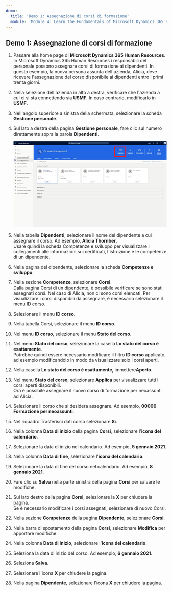 ```yaml
---
demo:
  title: 'Demo 1: Assegnazione di corsi di formazione'
  module: 'Module 4: Learn the Fundamentals of Microsoft Dynamics 365 Human Resources'
---
```


## Demo 1: Assegnazione di corsi di formazione

1. Passare alla home page di **Microsoft Dynamics 365 Human Resources**.  
    In Microsoft Dynamics 365 Human Resources i responsabili del personale possono assegnare corsi di formazione ai dipendenti. In questo esempio, la nuova persona assunta dell'azienda, Alicia, deve ricevere l'assegnazione del corso disponibile ai dipendenti entro i primi trenta giorni.

1. Nella selezione dell'azienda in alto a destra, verificare che l'azienda a cui ci si sta connettendo sia **USMF**. In caso contrario, modificarlo in **USMF**.

1. Nell'angolo superiore a sinistra della schermata, selezionare la scheda **Gestione personale**.

1. Sul lato a destra della pagina **Gestione personale**, fare clic sul numero direttamente sopra la parola **Dipendenti**.

    ![Screenshot della pagina Gestione personale con il numero di dipendenti evidenziato.](./media/assigning_learning_courses_1_employee.png)

1. Nella tabella **Dipendenti**, selezionare il nome del dipendente a cui assegnare il corso. Ad esempio, **Alicia Thornber**.  
    Usare quindi la scheda Competenze e sviluppo per visualizzare i collegamenti alle informazioni sui certificati, l'istruzione e le competenze di un dipendente.

1. Nella pagina del dipendente, selezionare la scheda **Competenze e sviluppo**.

1. Nella sezione **Competenze**, selezionare **Corsi**.  
    Dalla pagina Corsi di un dipendente, è possibile verificare se sono stati assegnati corsi. Nel caso di Alicia, non ci sono corsi elencati. Per visualizzare i corsi disponibili da assegnare, è necessario selezionare il menu ID corso.

1. Selezionare il menu **ID corso**.

1. Nella tabella Corsi, selezionare il menu **ID corso**.

1. Nel menu **ID corso**, selezionare il menu **Stato del corso**.

1. Nel menu **Stato del corso**, selezionare la casella **Lo stato del corso è esattamente**.  
    Potrebbe quindi essere necessario modificare il filtro **ID corso** applicato, ad esempio modificandolo in modo da visualizzare solo i corsi aperti.

1. Nella casella **Lo stato del corso è esattamente**, immettere**Aperto**.

1. Nel menu **Stato del corso**, selezionare **Applica** per visualizzare tutti i corsi aperti disponibili.  
    Ora è possibile assegnare il nuovo corso di formazione per neoassunti ad Alicia.

1. Selezionare il corso che si desidera assegnare. Ad esempio, **00006 Formazione per neoassunti**.

1. Nel riquadro Trasferisci dati corso selezionare **Sì**.

1. Nella colonna **Data di inizio** della pagina **Corsi**, selezionare l'**icona del calendario**.

1. Selezionare la data di inizio nel calendario. Ad esempio, **5 gennaio 2021**.

1. Nella colonna **Data di fine**, selezionare l'**icona del calendario**.

1. Selezionare la data di fine del corso nel calendario. Ad esempio, **8 gennaio 2021**.

1. Fare clic su **Salva** nella parte sinistra della pagina **Corsi** per salvare le modifiche.

1. Sul lato destro della pagina **Corsi**, selezionare la **X** per chiudere la pagina.  
    Se è necessario modificare i corsi assegnati, selezionare di nuovo Corsi.

1. Nella sezione **Competenze** della pagina **Dipendente**, selezionare **Corsi**.

1. Nella barra di spostamento della pagina **Corsi**, selezionare **Modifica** per apportare modifiche.

1. Nella colonna **Data di inizio**, selezionare l'**icona del calendario**.

1. Seleziona la data di inizio del corso. Ad esempio, **6 gennaio 2021**.

1. Seleziona **Salva**.

1. Selezionare l'icona **X** per chiudere la pagina.

1. Nella pagina **Dipendente**, selezionare l'icona **X** per chiudere la pagina.
